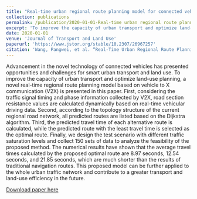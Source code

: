 ```yaml
---
title: "Real-time urban regional route planning model for connected vehicles based on V2X communication"
collection: publications
permalink: /publication/2020-01-01-Real-time urban regional route planning model for connected vehicles based on V2X communication
excerpt: 'To improve the capacity of urban transport and optimize land-use planning, a novel real-time regional route planning model based on vehicle to X communication (V2X) is presented in this paper.'
date: 2020-01-01
venue: 'Journal of Transport and Land Use'
paperurl: 'https://www.jstor.org/stable/10.2307/26967257'
citation: 'Wang, Pangwei, et al. “Real-Time Urban Regional Route Planning Model for Connected Vehicles Based on V2X Communication.” Journal of Transport and Land Use, vol. 13, no. 1, 2020, pp. 517–38. JSTOR, https://www.jstor.org/stable/26967257. Accessed 3 Jul. 2022.'
---
```

 Advancement in the novel technology of connected vehicles has presented opportunities and challenges for smart urban transport and land use. To improve the capacity of urban transport and optimize land-use planning, a novel real-time regional route planning model based on vehicle to X communication (V2X) is presented in this paper. First, considering the traffic signal timing and phase information collected by V2X, road section resistance values are calculated dynamically based on real-time vehicular driving data. Second, according to the topology structure of the current regional road network, all predicted routes are listed based on the Dijkstra algorithm. Third, the predicted travel time of each alternative route is calculated, while the predicted route with the least travel time is selected as the optimal route. Finally, we design the test scenario with different traffic saturation levels and collect 150 sets of data to analyze the feasibility of the proposed method. The numerical results have shown that the average travel times calculated by the proposed optimal route are 8.97 seconds, 12.54 seconds, and 21.85 seconds, which are much shorter than the results of traditional navigation routes. This proposed model can be further applied to the whole urban traffic network and contribute to a greater transport and land-use efficiency in the future.

[Download paper here](https://www.jstor.org/stable/10.2307/26967257)

